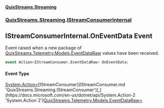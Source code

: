 #### [QuixStreams.Streaming](index.md 'index')
### [QuixStreams.Streaming](QuixStreams.Streaming.md 'QuixStreams.Streaming').[IStreamConsumerInternal](IStreamConsumerInternal.md 'QuixStreams.Streaming.IStreamConsumerInternal')

## IStreamConsumerInternal.OnEventData Event

Event raised when a new package of [QuixStreams.Telemetry.Models.EventDataRaw](https://docs.microsoft.com/en-us/dotnet/api/QuixStreams.Telemetry.Models.EventDataRaw 'QuixStreams.Telemetry.Models.EventDataRaw') values have been received.

```csharp
event Action<IStreamConsumer,EventDataRaw> OnEventData;
```

#### Event Type
[System.Action&lt;](https://docs.microsoft.com/en-us/dotnet/api/System.Action-2 'System.Action`2')[IStreamConsumer](IStreamConsumer.md 'QuixStreams.Streaming.IStreamConsumer')[,](https://docs.microsoft.com/en-us/dotnet/api/System.Action-2 'System.Action`2')[QuixStreams.Telemetry.Models.EventDataRaw](https://docs.microsoft.com/en-us/dotnet/api/QuixStreams.Telemetry.Models.EventDataRaw 'QuixStreams.Telemetry.Models.EventDataRaw')[&gt;](https://docs.microsoft.com/en-us/dotnet/api/System.Action-2 'System.Action`2')